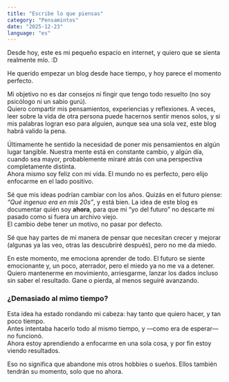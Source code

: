```yaml
---
title: "Escribe lo que piensas"
category: "Pensamintos"
date: "2025-12-23"
language: "es"
---
```


Desde hoy, este es mi pequeño espacio en internet, y quiero que se sienta realmente mío. :D

He querido empezar un blog desde hace tiempo, y hoy parece el momento perfecto.

Mi objetivo no es dar consejos ni fingir que tengo todo resuelto (no soy psicólogo ni un sabio gurú).  
Quiero compartir mis pensamientos, experiencias y reflexiones. A veces, leer sobre la vida de otra persona puede hacernos sentir menos solos, y si mis palabras logran eso para alguien, aunque sea una sola vez, este blog habrá valido la pena.

Últimamente he sentido la necesidad de poner mis pensamientos en algún lugar tangible. Nuestra mente está en constante cambio, y algún día, cuando sea mayor, probablemente miraré atrás con una perspectiva completamente distinta.  
Ahora mismo soy feliz con mi vida. El mundo no es perfecto, pero elijo enfocarme en el lado positivo.

Sé que mis ideas podrían cambiar con los años. Quizás en el futuro piense: *“Qué ingenuo era en mis 20s”*, y está bien. La idea de este blog es documentar quién soy **ahora**, para que mi “yo del futuro” no descarte mi pasado como si fuera un archivo viejo.  
El cambio debe tener un motivo, no pasar por defecto.

Sé que hay partes de mi manera de pensar que necesitan crecer y mejorar (algunas ya las veo, otras las descubriré después), pero no me da miedo.

En este momento, me emociona aprender de todo. El futuro se siente emocionante y, un poco, aterrador, pero el miedo ya no me va a detener.  
Quiero mantenerme en movimiento, arriesgarme, lanzar los dados incluso sin saber el resultado. Gane o pierda, al menos seguiré avanzando.

### ¿Demasiado al mimo tiempo?

Esta idea ha estado rondando mi cabeza: hay tanto que quiero hacer, y tan poco tiempo.  
Antes intentaba hacerlo todo al mismo tiempo, y —como era de esperar— no funcionó.  
Ahora estoy aprendiendo a enfocarme en una sola cosa, y por fin estoy viendo resultados.

Eso no significa que abandone mis otros hobbies o sueños. Ellos también tendrán su momento, solo que no ahora.
